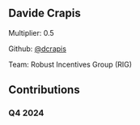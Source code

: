 
## Davide Crapis
Multiplier: 0.5

Github: [@dcrapis](https://github.com/dcrapis)

Team: Robust Incentives Group (RIG)

## Contributions

### Q4 2024

